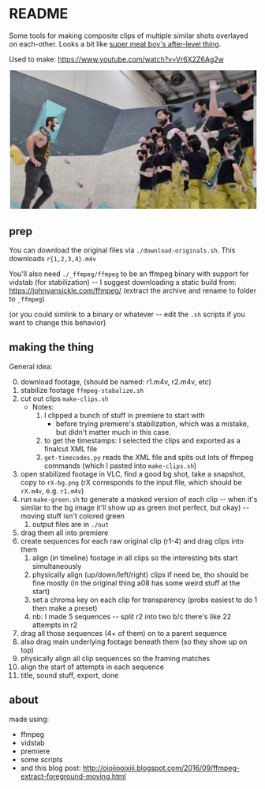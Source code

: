 # README

Some tools for making composite clips of multiple similar shots overlayed on each-other.
Looks a bit like [super meat boy's after-level thing](https://youtu.be/GLfYKo9KbJc?t=5696).

Used to make: <https://www.youtube.com/watch?v=Vr6X2Z6Ag2w>

<p align="center">
  <a href="https://www.youtube.com/watch?v=Vr6X2Z6Ag2w">
    <img width="500" src="https://raw.githubusercontent.com/XertroV/43-attempts/4b9c6da2233cdfbb1ef4a6d6ad73402a234f4899/preview.png?raw=true">
  </a>
</p>

## prep

You can download the original files via `./download-originals.sh`. This downloads `r{1,2,3,4}.m4v`

You'll also need `./_ffmpeg/ffmpeg` to be an ffmpeg binary with support for vidstab (for stabilization) -- I suggest downloading a static build from: https://johnvansickle.com/ffmpeg/ (extract the archive and rename to folder to `_ffmpeg`)

(or you could simlink to a binary or whatever -- edit the `.sh` scripts if you want to change this behavior)

## making the thing

General idea:

0. download footage, (should be named: r1.m4v, r2.m4v, etc)
1. stabilize footage `ffmpeg-stabalize.sh`
2. cut out clips `make-clips.sh`
   - Notes:
      1. I clipped a bunch of stuff in premiere to start with
         - before trying premiere's stabilization, which was a mistake, but didn't matter much in this case.
      1. to get the timestamps: I selected the clips and exported as a finalcut XML file
      1. `get-timecodes.py` reads the XML file and spits out lots of ffmpeg commands (which I pasted into `make-clips.sh`)
3. open stabilized footage in VLC, find a good bg shot, take a snapshot, copy to `rX-bg.png` (rX corresponds to the input file, which should be `rX.m4v`, e.g. `r1.m4v`)
4. run `make-green.sh` to generate a masked version of each clip -- when it's similar to the bg image it'll show up as green (not perfect, but okay) -- moving stuff isn't colored green
   1. output files are in `./out`
5. drag them all into premiere
6. create sequences for each raw original clip (r1-4) and drag clips into them
   1. align (in timeline) footage in all clips so the interesting bits start simultaneously
   2. physically align (up/down/left/right) clips if need be, tho should be fine mostly (in the original thing a08 has some weird stuff at the start)
   3. set a chroma key on each clip for transparency (probs easiest to do 1 then make a preset)
   4. nb: I made 5 sequences -- split r2 into two b/c there's like 22 attempts in r2
7. drag all those sequences (4+ of them) on to a parent sequence
8. also drag main underlying footage beneath them (so they show up on top)
9. physically align all clip sequences so the framing matches
10. align the start of attempts in each sequence
11. title, sound stuff, export, done

## about

made using:

* ffmpeg
* vidstab
* premiere
* some scripts
* and this blog post: http://oioiiooixiii.blogspot.com/2016/09/ffmpeg-extract-foreground-moving.html
